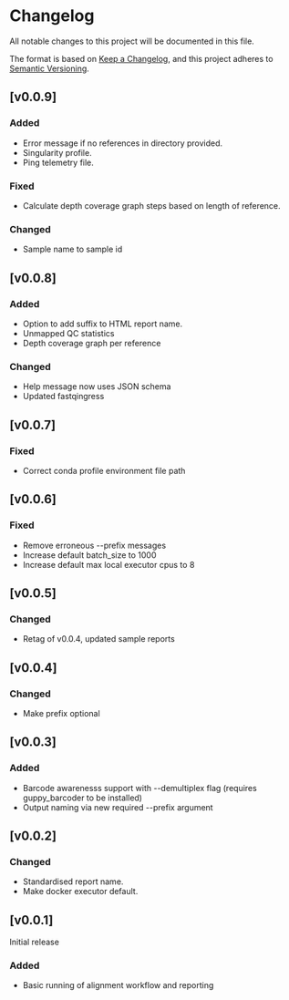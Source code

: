 # Changelog
All notable changes to this project will be documented in this file.

The format is based on [Keep a Changelog](https://keepachangelog.com/en/1.0.0/),
and this project adheres to [Semantic Versioning](https://semver.org/spec/v2.0.0.html).

## [v0.0.9]
### Added
- Error message if no references in directory provided.
- Singularity profile.
- Ping telemetry file.
### Fixed
- Calculate depth coverage graph steps based on length of reference.
### Changed
- Sample name to sample id

## [v0.0.8]
### Added
- Option to add suffix to HTML report name.
- Unmapped QC statistics
- Depth coverage graph per reference
### Changed
- Help message now uses JSON schema
- Updated fastqingress

## [v0.0.7]
### Fixed
- Correct conda profile environment file path

## [v0.0.6]
### Fixed
- Remove erroneous --prefix messages
- Increase default batch_size to 1000
- Increase default max local executor cpus to 8

## [v0.0.5]
### Changed
- Retag of v0.0.4, updated sample reports

## [v0.0.4]
### Changed
- Make prefix optional


## [v0.0.3]
### Added
- Barcode awarenesss support with --demultiplex flag (requires guppy_barcoder to be installed)
- Output naming via new required --prefix argument


## [v0.0.2]
### Changed
- Standardised report name.
- Make docker executor default.

## [v0.0.1]

Initial release

### Added
- Basic running of alignment workflow and reporting
